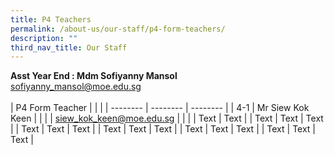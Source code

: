 ```yaml
---
title: P4 Teachers
permalink: /about-us/our-staff/p4-form-teachers/
description: ""
third_nav_title: Our Staff
---
```


**Asst Year End : Mdm Sofiyanny Mansol**
<BR>
sofiyanny_mansol@moe.edu.sg
<BR>
<BR>
| P4 Form Teacher |  |  |
| -------- | -------- | -------- |
| 4-1    | Mr Siew Kok Keen     |      |
|     | siew_kok_keen@moe.edu.sg     |     |
|      | Text     | Text     |
| Text     | Text     | Text     |
| Text     | Text     | Text     |
| Text     | Text     | Text     |
| Text     | Text     | Text     |
| Text     | Text     | Text     |



